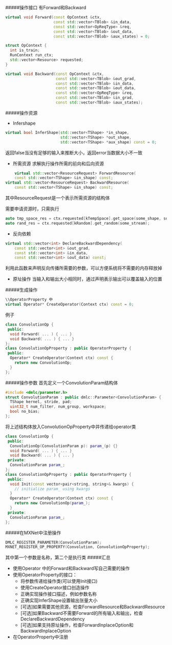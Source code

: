 #####操作接口
有Forward和Backward
```cpp
virtual void Forward(const OpContext &ctx,
                     const std::vector<TBlob> &in_data,
                     const std::vector<OpReqType> &req,
                     const std::vector<TBlob> &out_data,
                     const std::vector<TBlob> &aux_states) = 0;
```
```cpp
struct OpContext {
  int is_train;
  RunContext run_ctx;
  std::vector<Resource> requested;
}
```
```cpp
virtual void Backward(const OpContext &ctx,
                      const std::vector<TBlob> &out_grad,
                      const std::vector<TBlob> &in_data,
                      const std::vector<TBlob> &out_data,
                      const std::vector<OpReqType> &req,
                      const std::vector<TBlob> &in_grad,
                      const std::vector<TBlob> &aux_states);
```
#####操作资源
-	Infershape
```cpp
virtual bool InferShape(std::vector<TShape> *in_shape,
                        std::vector<TShape> *out_shape,
                        std::vector<TShape> *aux_shape) const = 0;
```
返回false当没有足够的输入来推断大小，返回error当数据大小不一致
-	所需资源
求解执行操作所需的前向和后向资源
```cpp
	virtual std::vector<ResourceRequest> ForwardResource(
    const std::vector<TShape> &in_shape) const;
virtual std::vector<ResourceRequest> BackwardResource(
    const std::vector<TShape> &in_shape) const;
```
其中ResourceRequest是一个表示所需资源的结构体

需要申请资源时，只需执行
```cpp
auto tmp_space_res = ctx.requested[kTempSpace].get_space(some_shape, some_stream);
auto rand_res = ctx.requested[kRandom].get_random(some_stream);
```
-	反向依赖
```cpp
virtual std::vector<int> DeclareBackwardDependency(
    const std::vector<int> &out_grad,
    const std::vector<int> &in_data,
    const std::vector<int> &out_data) const;
```
利用此函数来声明反向传播所需要的参数，可以方便系统将不需要的内存释放掉
-	原址操作
当输入和输出大小相同时，通过声明表示输出可以覆盖输入的位置

#####生成操作
```cpp
\\OperatorProperty 中
virtual Operator* CreateOperator(Context ctx) const = 0;
```
例子
```cpp
class ConvolutionOp {
 public:
  void Forward( ... ) { ... }
  void Backward( ... ) { ... }
};
class ConvolutionOpProperty : public OperatorProperty {
 public:
  Operator* CreateOperator(Context ctx) const {
    return new ConvolutionOp;
  }
};
```
#####操作参数
首先定义一个ConvolutionParam结构体
```cpp
#include <dmlc/parameter.h>
struct ConvolutionParam : public dmlc::Parameter<ConvolutionParam> {
  TShape kernel, stride, pad;
  uint32_t num_filter, num_group, workspace;
  bool no_bias;
};
```
将上述结构体放入ConvolutionOpProperty中并传递给operator类
```cpp
class ConvolutionOp {
 public:
  ConvolutionOp(ConvolutionParam p): param_(p) {}
  void Forward( ... ) { ... }
  void Backward( ... ) { ... }
 private:
  ConvolutionParam param_;
};
class ConvolutionOpProperty : public OperatorProperty {
 public:
  void Init(const vector<pair<string, string>& kwargs) {
    // initialize param_ using kwargs
  }
  Operator* CreateOperator(Context ctx) const {
    return new ConvolutionOp(param_);
  }
 private:
  ConvolutionParam param_;
};
```
#####在MXNet中注册操作
```cpp
DMLC_REGISTER_PARAMETER(ConvolutionParam);
MXNET_REGISTER_OP_PROPERTY(Convolution, ConvolutionOpProperty);
```
其中第一个参数是名称，第二个是执行类
#####汇总
-	使用Operator 中的Forward和Backward写自己需要的操作
-	使用OperatorProperty的接口：
      -	将参数传递给操作类(可以使用Init接口)
      -	使用CreateOperator接口创造操作
      -	正确实现操作接口描述，例如参数名称
      -	正确实现InferShape设置输出张量大小
      -	[可选]如果需要其他资源，检查ForwardResource和BackwardResource
      -	[可选]如果Backward不需要Forward的所有输入和输出，检查DeclareBackwardDependency
      -	[可选]如果支持原址操作，检查ForwardInplaceOption和BackwardInplaceOption
-	在OperatorProperty中注册